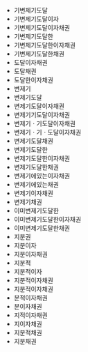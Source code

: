 - 기변제기도달
- 기변제기도달이자
- 기변제기도달이자채권
- 기변제기도달한
- 기변제기도달한이자채권
- 기변제기도달한채권
- 도달이자채권
- 도달채권
- 도달한이자채권
- 변제기
- 변제기도달
- 변제기도달이자채권
- 변제기기도달이자채권
- 변제기ㆍ기도달이자채권
- 변제기ㆍ기ㆍ도달이자채권
- 변제기도달채권
- 변제기도달한
- 변제기도달한이자채권
- 변제기도달한채권
- 변제기에있는이자채권
- 변제기에있는채권
- 변제기이자채권
- 변제기채권
- 이미변제기도달한
- 이미변제기도달한이자채권
- 이미변제기도달한채권
- 지분권
- 지분이자
- 지분이자채권
- 지분적
- 지분적이자
- 지분적이자채권
- 지분적이자채권
- 분적이자채권
- 분이자채권
- 지적이자채권
- 지이자채권
- 지분적채권
- 지분채권
